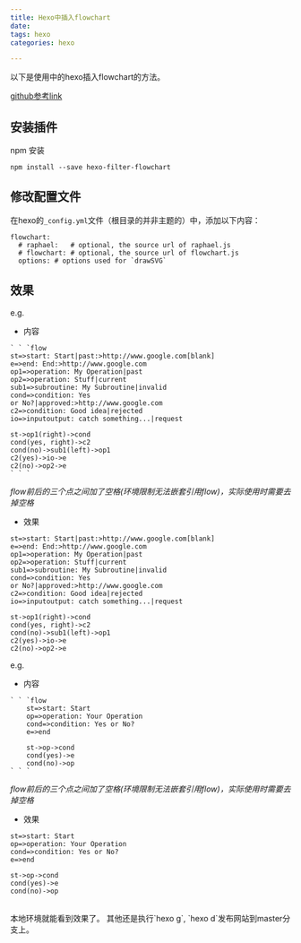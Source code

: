 ```yaml
---
title: Hexo中插入flowchart
date: 
tags: hexo
categories: hexo

---
```



以下是使用中的hexo插入flowchart的方法。


[github参考link](https://github.com/bubkoo/hexo-filter-flowchart)

## 安装插件
npm 安装
 ```
 npm install --save hexo-filter-flowchart
 ```
 
## 修改配置文件
在hexo的`_config.yml`文件（根目录的并非主题的）中，添加以下内容：
```
flowchart:
  # raphael:   # optional, the source url of raphael.js
  # flowchart: # optional, the source url of flowchart.js
  options: # options used for `drawSVG`
```


## 效果
e.g.
 - 内容

```
` ` `flow 
st=>start: Start|past:>http://www.google.com[blank]
e=>end: End:>http://www.google.com
op1=>operation: My Operation|past
op2=>operation: Stuff|current
sub1=>subroutine: My Subroutine|invalid
cond=>condition: Yes
or No?|approved:>http://www.google.com
c2=>condition: Good idea|rejected
io=>inputoutput: catch something...|request

st->op1(right)->cond
cond(yes, right)->c2
cond(no)->sub1(left)->op1
c2(yes)->io->e
c2(no)->op2->e
` ` `
```

<i class="fa fa-thumb-tack" style="font-size:1em;"> </i> *flow前后的三个点之间加了空格(环境限制无法嵌套引用flow)，实际使用时需要去掉空格*




- 效果

```flow 
st=>start: Start|past:>http://www.google.com[blank]
e=>end: End:>http://www.google.com
op1=>operation: My Operation|past
op2=>operation: Stuff|current
sub1=>subroutine: My Subroutine|invalid
cond=>condition: Yes
or No?|approved:>http://www.google.com
c2=>condition: Good idea|rejected
io=>inputoutput: catch something...|request

st->op1(right)->cond
cond(yes, right)->c2
cond(no)->sub1(left)->op1
c2(yes)->io->e
c2(no)->op2->e
```

e.g.
 - 内容

```
` ` `flow
    st=>start: Start
    op=>operation: Your Operation
    cond=>condition: Yes or No?
    e=>end
    
    st->op->cond
    cond(yes)->e
    cond(no)->op
` ` `
```


<i class="fa fa-thumb-tack" style="font-size:1em;"></i>  *flow前后的三个点之间加了空格(环境限制无法嵌套引用flow)，实际使用时需要去掉空格*


- 效果

```flow
st=>start: Start
op=>operation: Your Operation
cond=>condition: Yes or No?
e=>end

st->op->cond
cond(yes)->e
cond(no)->op
```


<br>
本地环境就能看到效果了。
其他还是执行`hexo g`, `hexo d`发布网站到master分支上。


